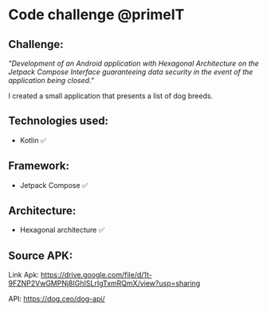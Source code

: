 # Code challenge @primeIT

## Challenge:
*"Development of an Android application with Hexagonal Architecture on the Jetpack Compose Interface guaranteeing data security in the event of the application being closed."*

I created a small application that presents a list of dog breeds. 

## Technologies used:
- Kotlin ✅
  
## Framework:
- Jetpack Compose ✅

## Architecture:
- Hexagonal architecture ✅

## Source APK:
Link Apk: https://drive.google.com/file/d/1t-9FZNP2VwGMPNj8IGhISLrIgTxmRQmX/view?usp=sharing

API: https://dog.ceo/dog-api/

